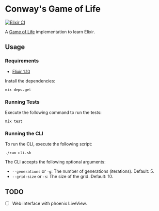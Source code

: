 # Conway's Game of Life
[![Elixir CI](https://github.com/jotaviobiondo/elixir-game-of-life/workflows/Elixir%20CI/badge.svg)](https://github.com/jotaviobiondo/elixir-game-of-life/actions)

A [Game of Life](https://en.wikipedia.org/wiki/Conway%27s_Game_of_Life) implementation to learn Elixir.


## Usage

### Requirements
- [Elixir 1.10](https://elixir-lang.org/install.html)

Install the dependencies:
```
mix deps.get
```

### Running Tests

Execute the following command to run the tests:

```
mix test
```

### Running the CLI

To run the CLI, execute the following script:
```
./run-cli.sh
```

The CLI accepts the following optional arguments:
- `--generations` or `-g`: The number of generations (iterations). Default: 5.
- `--grid-size` or `-s`: The size of the grid. Default: 10.

## TODO
- [ ] Web interface with phoenix LiveView.

